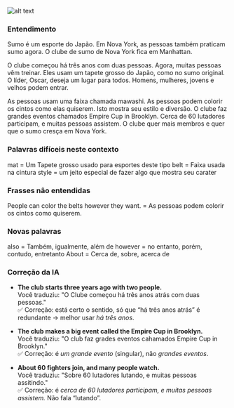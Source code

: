 ![alt text](image.png)

### Entendimento
Sumo é um esporte do Japão. Em Nova York, as pessoas também praticam sumo agora. O clube de sumo de Nova York fica em Manhattan.

O clube começou há três anos com duas pessoas. Agora, muitas pessoas vêm treinar. Eles usam um tapete grosso do Japão, como no sumo original. O líder, Oscar, deseja um lugar para todos. Homens, mulheres, jovens e velhos podem entrar.

As pessoas usam uma faixa chamada mawashi. As pessoas podem colorir os cintos como elas quiserem. Isto mostra seu estilo e diversão. O clube faz grandes eventos chamados Empire Cup in Brooklyn. Cerca de 60 lutadores participam, e muitas pessoas assistem. O clube quer mais membros e quer que o sumo cresça em Nova York.

### Palavras difíceis neste contexto
mat = Um Tapete grosso usado para esportes deste tipo
belt = Faixa usada na cintura
style = um jeito especial de fazer algo que mostra seu carater

### Frasses não entendidas
People can color the belts however they want. = As pessoas podem colorir os cintos como quiserem.

### Novas palavras
also = Também, igualmente, além de
however = no entanto, porém, contudo, entretanto
About = Cerca de, sobre, acerca de

### Correção da IA

- **The club starts three years ago with two people.**  
Você traduziu: "O Clube começou há três anos atrás com duas pessoas."  
✅ Correção: está certo o sentido, só que “há três anos atrás” é redundante → melhor usar *há três anos*.  

- **The club makes a big event called the Empire Cup in Brooklyn.**  
Você traduziu: "O club faz grades eventos cahamados Empire Cup in Brooklyn."  
✅ Correção: é *um grande evento* (singular), não *grandes eventos*.  

- **About 60 fighters join, and many people watch.**  
Você traduziu: "Sobre 60 lutadores lutando, e muitas pessoas assitindo."  
✅ Correção: é *cerca de 60 lutadores participam, e muitas pessoas assistem.* Não fala “lutando”.  
